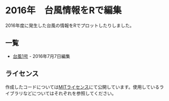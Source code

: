 # 2016年　台風情報をRで編集

2016年度に発生した台風の情報をRでプロットしたりしました。

## 一覧

- [台風1号](https://beta.rstudioconnect.com/kazutan/2016typhoon1/) - 2016年7月7日編集

## ライセンス

作成したコードについては[MITライセンス](LICENSE)にて公開しています。使用しているライブラリなどについてはそれぞれを参照してください。